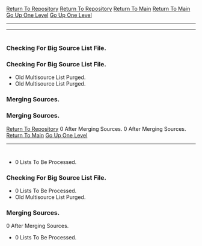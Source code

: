 [Return To Repository](https://github.com/DigitalWarrior/piholeparser/)
[Return To Repository](https://github.com/DigitalWarrior/piholeparser/)
[Return To Main](https://github.com/DigitalWarrior/piholeparser/blob/master/RecentRunLogs/Mainlog.md)
[Return To Main](https://github.com/DigitalWarrior/piholeparser/blob/master/RecentRunLogs/Mainlog.md)
[Go Up One Level](https://github.com/DigitalWarrior/piholeparser/blob/master/RecentRunLogs/TopLevelScripts/10-Running-Initial-Tasks.md)
[Go Up One Level](https://github.com/DigitalWarrior/piholeparser/blob/master/RecentRunLogs/TopLevelScripts/10-Running-Initial-Tasks.md)
____________________________________
____________________________________
# 
# 
### Checking For Big Source List File.
### Checking For Big Source List File.
* Old Multisource List Purged.
* Old Multisource List Purged.
### Merging Sources.
### Merging Sources.
[Return To Repository](https://github.com/DigitalWarrior/piholeparser/)
0 After Merging Sources.
0 After Merging Sources.
[Return To Main](https://github.com/DigitalWarrior/piholeparser/blob/master/RecentRunLogs/Mainlog.md)
[Go Up One Level](https://github.com/DigitalWarrior/piholeparser/blob/master/RecentRunLogs/TopLevelScripts/10-Running-Initial-Tasks.md)
____________________________________
# 
* 0 Lists To Be Processed.
### Checking For Big Source List File.
* 0 Lists To Be Processed.
* Old Multisource List Purged.
### Merging Sources.
0 After Merging Sources.
* 0 Lists To Be Processed.
